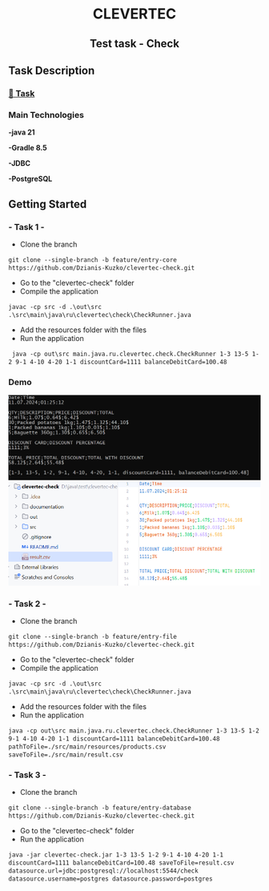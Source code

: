 <h1 align="center">CLEVERTEC</h1>
<h2 align="center"> Test task - Check</h2>


## Task Description

### [📝 Task](./documentation/test_task_for_course_clevertec.pdf)

###  Main Technologies

**-java 21**

**-Gradle 8.5**

**-JDBC**

**-PostgreSQL**

## Getting Started

### - Task 1 -
* Clone the branch

```console
git clone --single-branch -b feature/entry-core https://github.com/Dzianis-Kuzko/clevertec-check.git
```
* Go  to the "clevertec-check"  folder
* Compile the application
```console
javac -cp src -d .\out\src .\src\main\java\ru\clevertec\check\CheckRunner.java
```
* Add the resources  folder  with the files
* Run the application
```console
 java -cp out\src main.java.ru.clevertec.check.CheckRunner 1-3 13-5 1-2 9-1 4-10 4-20 1-1 discountCard=1111 balanceDebitCard=100.48
```
### Demo
![Console_check.png](documentation%2Fimages%2FConsole_check.png)
![result_csv_file.png](documentation%2Fimages%2Fresult_csv_file.png)

### - Task 2 -
* Clone the branch

```console
git clone --single-branch -b feature/entry-file https://github.com/Dzianis-Kuzko/clevertec-check.git
```

* Go  to the "clevertec-check"  folder
* Compile the application
```console
javac -cp src -d .\out\src .\src\main\java\ru\clevertec\check\CheckRunner.java
```
* Add the resources  folder  with the files
* Run the application
```console
java -cp out\src main.java.ru.clevertec.check.CheckRunner 1-3 13-5 1-2 9-1 4-10 4-20 1-1 discountCard=1111 balanceDebitCard=100.48 pathToFile=./src/main/resources/products.csv saveToFile=./src/main/result.csv
```
### - Task 3 -
* Clone the branch
```console
git clone --single-branch -b feature/entry-database https://github.com/Dzianis-Kuzko/clevertec-check.git
```
* Go  to the "clevertec-check"  folder
* Run the application
```console
java -jar clevertec-check.jar 1-3 13-5 1-2 9-1 4-10 4-20 1-1 discountCard=1111 balanceDebitCard=100.48 saveToFile=result.csv datasource.url=jdbc:postgresql://localhost:5544/check datasource.username=postgres datasource.password=postgres
```










